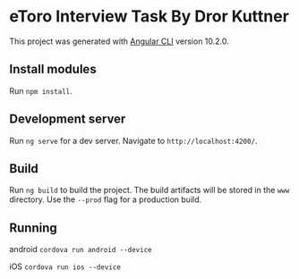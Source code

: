 # eToro Interview Task By Dror Kuttner

This project was generated with [Angular CLI](https://github.com/angular/angular-cli) version 10.2.0.

## Install modules
Run `npm install`.

## Development server

Run `ng serve` for a dev server. Navigate to `http://localhost:4200/`. 

## Build

Run `ng build` to build the project. The build artifacts will be stored in the `www` directory. Use the `--prod` flag for a production build.

## Running

android `cordova run android --device`

iOS `cordova run ios --device`
